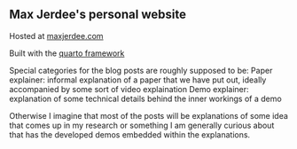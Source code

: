 ## Max Jerdee's personal website

Hosted at [maxjerdee.com](https://www.maxjerdee.com/)

Built with the [quarto framework](https://quarto.org/)

Special categories for the blog posts are roughly supposed to be:
Paper explainer: informal explanation of a paper that we have put out, ideally accompanied by some sort of video explaination
Demo explainer: explanation of some technical details behind the inner workings of a demo

Otherwise I imagine that most of the posts will be explanations of some idea that comes up in my research or something I am generally curious about that has the developed demos embedded within the explanations. 